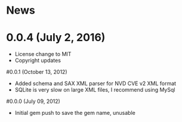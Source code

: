 # News

# 0.0.4 (July 2, 2016)
- License change to MIT
- Copyright updates

#0.0.1 (October 13, 2012)
- Added schema and SAX XML parser for NVD CVE v2 XML format
- SQLite is very slow on large XML files, I recommend using MySql

#0.0.0 (July 09, 2012)
- Initial gem push to save the gem name, unusable
